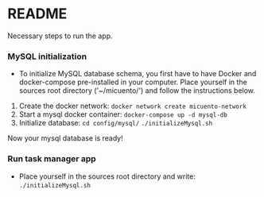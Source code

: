 # README #

Necessary steps to run the app. 

### MySQL initialization

* To initialize MySQL database schema, you first have to have Docker and docker-compose pre-installed in your computer.
Place yourself in the sources root directory ('~/micuento/') and follow the instructions below.
1. Create the docker network:
`docker network create micuento-network`
2. Start a mysql docker container:
`docker-compose up -d mysql-db`
3. Initialize database: 
`cd config/mysql/`
`./initializeMysql.sh`

Now your mysql database is ready! 

### Run task manager app

* Place yourself in the sources root directory and write: 
`./initializeMysql.sh`